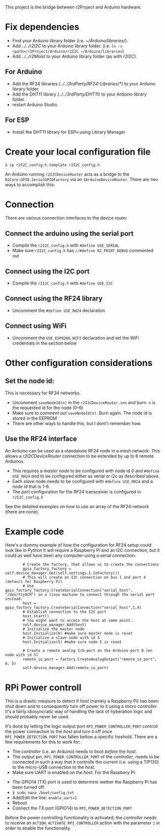 This project is the bridge between r2Project and Arduino hardware.

# Fix dependencies
* Find your Arduino library folder (i.e. _~/Arduino/libraries/_).
* Add _../../r2I2C_ to your Arduino library folder. (i.e. `ln -s <path>/r2Project/Arduino/r2I2C ~/Arduino/libraries`)
* Add _../../r2Moist_ to your Arduino library folder (as with r2I2C).

## For Arduino
* Add the RF24 libraries _(../../3rdParty/RF24-Libraries/*)_ to your Arduino library folder.
* Add the DHT11 library _(../../3rdParty/DHT11)_ to your Arduino library folder.
* restart Arduino Studio.

## For ESP
* Install the DHT11 library for ESPx using Library Manager

# Create your local configuration file
`$ cp r2I2C_config.h.template r2I2C_config.h`

An Arduino running `r2I2CDeviceRouter` acts as a bridge to the `R2Core.GPIO.SerialGPIOFactory`
via an `IArduinoDeviceRouter`. There are two ways to accomplish this:

# Connection
There are various connection interfaces to the device router

## Connect the arduino using the serial port
* Compile the `r2I2C_config.h` with `#define USE_SERIAL`
* Make sure `r2I2C_config.h` has `//#define R2_PRINT_DEBUG` commented out

## Connect using the I2C port
* Compile the `r2I2C_config.h` with `#define USE_I2C` 

## Connect using the RF24 library
* Uncomment the `#define USE_RH24` declaration
## Connect using WiFi
* Uncomment the `USE_ESP8266_WIFI` declaration and set the WiFi credentials in the section below

# Other configuration considerations

## Set the node id:
This is necessary for RF24 networks.
* Uncomment `saveNodeId(n)` in the `r2I2CDeviceRouter.ino` and burn. `n` is the requested id for the node (0-6)
* Make sure to _comment out_ `saveNodeId(n)`. Burn again. The node id is stored in the EEPROM
* There are other ways to handle this, but I dont't remember how.

## Use the RF24 interface
An Arduino can be used as a standalone RF24 node in a mesh network. This allows a _r2I2CDeviceRouter_ connection to be extended by up to 6 remote Arduinos.
* This requires a _master node_ to be configured with node id _0_ and `#define USE_RH24` _and_ to be configured either as serial _or_ i2c as described above.
* Each _slave_ node needs to be configured with `#define USE_RH24` and a _node id_ that is 1-6.
* The port configuration for the RF24 transceiver is configured in `r2I2C_config.h`

See the detailed examples on how to use an array of the RF24 network (there are none).

# Example code 
Here's a dummy example of how the configuration for RF24 setup could look like in Python
It will require a Raspberry Pi and an I2C connection, but it could as well have been any computer using a serial connection.

```
		# Create the factory, that allows us to create the connections
		gpio_factory_factory = self.device_manager.Get(self.settings.I.IoFactory())
		# This will create an I2C connection on bus 1 and port 4 (default for Raspberry Pi)
		# Use gpio_factory_factory.CreateSerialConnection("serial_host", "/dev/ttyACM") on a linux machine to connect through the serial port instead.
		host = gpio_factory_factory.CreateSerialConnection("serial_host",1,4)
		# Establish connection to the I2C port
		host.Start()
		# You might want to access the host at some point.
		self.device_manager.Add(host)
		# Initialize the master node
		host.Initialize(0) #make sure master node is reset
		# Initialize a slave node with id 5
		host.Initialize(5) #make sure node 5 is reset

		# Create a remote analog I/O-port on the Arduino port 8 (on node with id 5) 
		remote_io_port = factory.CreateAnalogOutput("remote_io_port", 8, 5)
		self.device_manager.Add(remote_io_port)

```

# RPi Power controll
This is a drastic measure to detect if _host_ (namely a Raspberry Pi) has been shut down and to consequently turn off power to it using a micro _controller_. It's a fairly idiosyncratic way of handling the lack of hyberation logic and should probably never be used.

It's done by letting the logic output port `RPI_POWER_CONTROLLER_PORT` controll the power connection to the _host_ and turn it off once `RPI_POWER_DETECTION_PORT` has fallen bellow a specific treshold.
There are a few requirements for this to work for:
* The _controller_ (i.e. an Arduino) needs to boot _before_ the _host_.
* The output pin, `RPI_POWER_CONTROLLER_PORT` of the _controller_, needs to be connected in such a way that it controlls the current (i.e. using a TIP120) to the micro-USB connection to the _host_.
* Make sure UART is enabled on the _host_.
For the Raspbery Pi:
 - The GPIO14 (TX) port is used to determine wether the Raspberry Pi has been turned off.
 - `$ sudo nano /boot/config.txt`
 - Add/Edit the line: `enable_uart=1`
 - Reboot
 - Connect the TX port (GPIO14) to `RPI_POWER_DETECTION_PORT`

Before the power controlling functionality is activated, the _controller_ needs to receive an `ACTION_ACTIVATE_RPI_CONTROLLER` action with the parameter `1` in order to enable the functionality.
